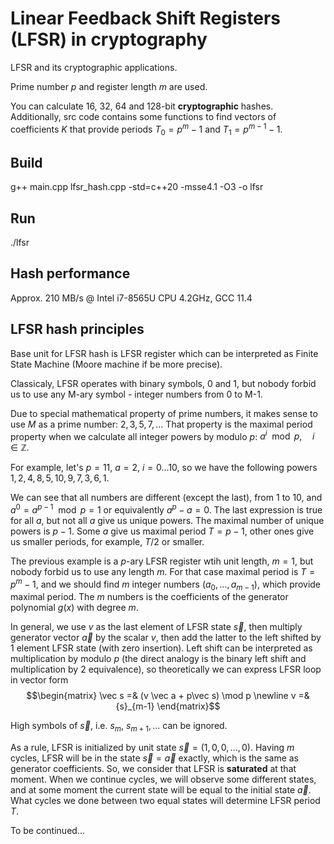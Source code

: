 # Linear Feedback Shift Registers (LFSR) in cryptography
LFSR and its cryptographic applications.

Prime number $p$ and register length $m$ are used.

You can calculate 16, 32, 64 and 128-bit **cryptographic** hashes.
Additionally, src code contains some functions to find vectors of coefficients $K$ that provide periods $T_0 = {p}^{m} - 1$ and $T_1 = {p}^{m-1} - 1$.

## Build
g++ main.cpp lfsr_hash.cpp -std=c++20 -msse4.1 -O3 -o lfsr
## Run
./lfsr

## Hash performance
Approx. 210 MB/s @ Intel i7-8565U CPU 4.2GHz, GCC 11.4

## LFSR hash principles
Base unit for LFSR hash is LFSR register which can be interpreted as Finite State Machine (Moore machine if be more precise).

Classicaly, LFSR operates with binary symbols, 0 and 1, but nobody forbid us to use any M-ary symbol - integer numbers from 0 to M-1.

Due to special mathematical property of prime numbers, it makes sense to use $M$ as a prime number: $2, 3, 5, 7, \ldots{}$ That property is the maximal period property when we calculate all integer powers by modulo $p$: ${a}^{i} \mod p, \quad i \in \mathbb{Z}$.

For example, let's $p=11$, $a=2$, $i=0...10$, so we have the following powers $1, 2, 4, 8, 5, 10, 9, 7, 3, 6, 1$.

We can see that all numbers are different (except the last), from $1$ to $10$, and ${a}^{0} = {a}^{p-1} \mod p = 1$ or equivalently $a^p - a = 0$.
The last expression is true for all $a$, but not all $a$ give us unique powers. The maximal number of unique powers is $p-1$. Some $a$ give us maximal period $T = p - 1$, other ones give us smaller periods, for example, $T/2$ or smaller.

The previous example is a $p$-ary LFSR register wtih unit length, $m=1$, but nobody forbid us to use any length $m$. For that case maximal period is $T = {p}^{m} - 1$, and we should find $m$ integer numbers $({a}_{0},..., {a}_{m-1})$, which provide maximal period. The $m$ numbers is the coefficients of the generator polynomial $g(x)$ with degree $m$.

In general, we use $v$ as the last element of LFSR state $\vec s$, then multiply generator vector $\vec a$ by the scalar $v$, then add the latter to the left shifted by 1 element LFSR state (with zero insertion). Left shift can be interpreted as multiplication by modulo $p$ (the direct analogy is the binary left shift and multiplication by $2$ equivalence), so theoretically we can express LFSR loop in vector form
$$\begin{matrix}
\vec s =& (v \vec a + p\vec s) \mod p \newline
v =& {s}_{m-1}
\end{matrix}$$

High symbols of $\vec s$, i.e. $s_m$, ${s}_{m+1}, ...$ can be ignored.

As a rule, LFSR is initialized by unit state $\vec s = (1, 0, 0, ..., 0)$. Having $m$ cycles, LFSR will be in the state $\vec s = \vec a$ exactly, which is the same as generator coefficients. So, we consider that LFSR is **saturated** at that moment. When we continue cycles, we will observe some different states, and at some moment the current state will be equal to the initial state $\vec a$. What cycles we done between two equal states will determine LFSR period $T$.

To be continued...